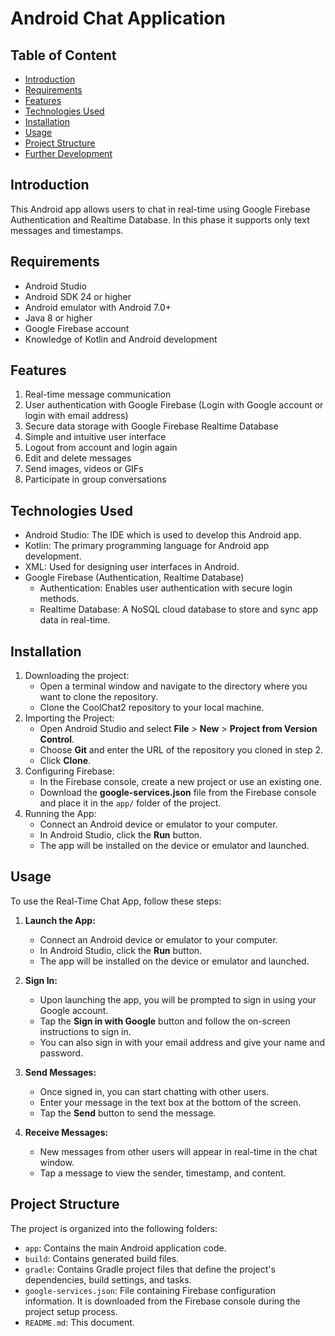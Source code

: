 # Android Chat Application

## Table of Content

- [Introduction](#introduction)
- [Requirements](#requirements)
- [Features](#features)
- [Technologies Used](#technologies-used)
- [Installation](#installation)
- [Usage](#usage)
- [Project Structure](#project-structure)
- [Further Development](#further-development)


## Introduction 

This Android app allows users to chat in real-time using Google Firebase Authentication and Realtime Database. In this phase it supports only text messages and timestamps.


## Requirements 

- Android Studio
- Android SDK 24 or higher
- Android emulator with Android 7.0+
- Java 8 or higher
- Google Firebase account
- Knowledge of Kotlin and Android development

	
## Features <a name="features"></a>

1. Real-time message communication
2. User authentication with Google Firebase (Login with Google account or login with email address)
3. Secure data storage with Google Firebase Realtime Database
4. Simple and intuitive user interface
5. Logout from account and login again
6. Edit and delete messages
7. Send images, videos or GIFs
8. Participate in group conversations
	
## Technologies Used <a name="technologies-used"></a>

- Android Studio: The IDE which is used to develop this Android app.
- Kotlin: The primary programming language for Android app development.
- XML:  Used for designing user interfaces in Android.
- Google Firebase (Authentication, Realtime Database)
	- Authentication: Enables user authentication with secure login methods.
	- Realtime Database: A NoSQL cloud database to store and sync app data in real-time.

## Installation <a name="installation"></a>

1. Downloading the project:
	- Open a terminal window and navigate to the directory where you want to clone the repository.
	- Clone the CoolChat2 repository to your local machine.
2. Importing the Project: 
	- Open Android Studio and select **File** > **New** > **Project from Version Control**.
	- Choose **Git** and enter the URL of the repository you cloned in step 2.
	- Click **Clone**.
3. Configuring Firebase:
	- In the Firebase console, create a new project or use an existing one.
    - Download the **google-services.json** file from the Firebase console and place it in the `app/` folder of the project.
3. Running the App:
	- Connect an Android device or emulator to your computer.
	- In Android Studio, click the **Run** button.
	- The app will be installed on the device or emulator and launched.


## Usage <a name="usage"></a>

To use the Real-Time Chat App, follow these steps:

1. **Launch the App:**
    - Connect an Android device or emulator to your computer.
    - In Android Studio, click the **Run** button.
    - The app will be installed on the device or emulator and launched.
    
2. **Sign In:**
    - Upon launching the app, you will be prompted to sign in using your Google account.
    - Tap the **Sign in with Google** button and follow the on-screen instructions to sign in.
    - You can also sign in with your email address and give your name and password.

3. **Send Messages:**
    - Once signed in, you can start chatting with other users.
    - Enter your message in the text box at the bottom of the screen.
    - Tap the **Send** button to send the message.

4. **Receive Messages:**
    - New messages from other users will appear in real-time in the chat window.
    - Tap a message to view the sender, timestamp, and content.


## Project Structure <a name="project-structure"></a>

The project is organized into the following folders:

- `app`: Contains the main Android application code.
- `build`: Contains generated build files.
- `gradle`: Contains Gradle project files that define the project's dependencies, build settings, and tasks. 
- `google-services.json`: File containing Firebase configuration information.  It is downloaded from the Firebase console during the project setup process.
- `README.md`: This document.


